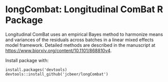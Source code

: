 # longCombat: Longitudinal ComBat R Package

Longitudinal ComBat uses an empirical Bayes method to harmonize means and variances of the residuals across batches in a linear mixed effects model framework. Detailed methods are described in the manuscript at https://www.biorxiv.org/content/10.1101/868810v4.

Install package with: 
```{r, include=FALSE}
install.packages('devtools)
devtools::install_github('jcbeer/longCombat')
```

